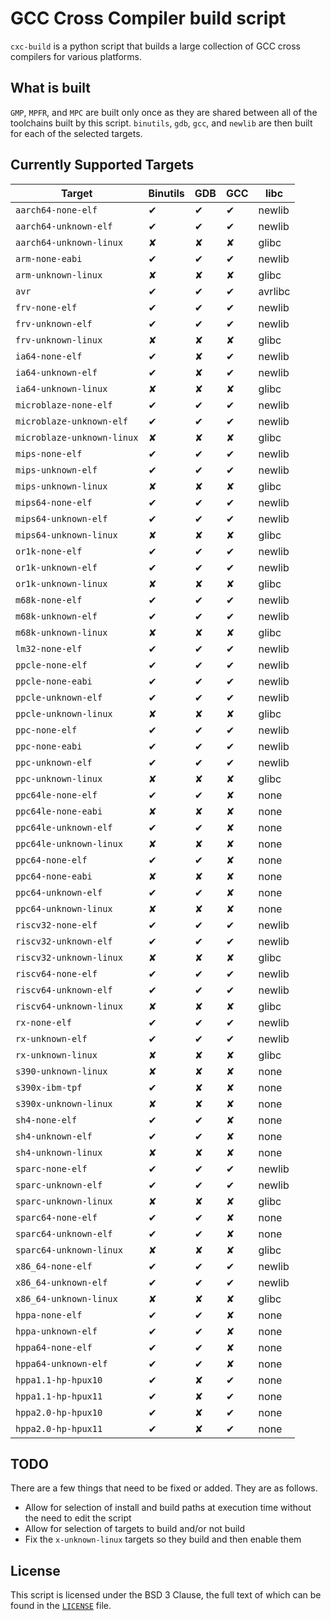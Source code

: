 # GCC Cross Compiler build script

`cxc-build` is a python script that builds a large collection of GCC cross compilers for various platforms.

## What is built

`GMP`, `MPFR`, and `MPC` are built only once as they are shared between all of the toolchains built by this script. `binutils`, `gdb`, `gcc`, and `newlib` are then built for each of the selected targets.

## Currently Supported Targets

| Target                    | Binutils | GDB | GCC  | libc    |
|---------------------------|----------|-----|------|---------|
| `aarch64-none-elf`        | ✔        | ✔   | ✔    | newlib  |
| `aarch64-unknown-elf`     | ✔        | ✔   | ✔    | newlib  |
| `aarch64-unknown-linux`   | ✘        | ✘   | ✘    | glibc   |
| `arm-none-eabi`           | ✔        | ✔   | ✔    | newlib  |
| `arm-unknown-linux`       | ✘        | ✘   | ✘    | glibc   |
| `avr`                     | ✔        | ✔   | ✔    | avrlibc |
| `frv-none-elf`            | ✔        | ✔   | ✔    | newlib  |
| `frv-unknown-elf`         | ✔        | ✔   | ✔    | newlib  |
| `frv-unknown-linux`       | ✘        | ✘   | ✘    | glibc   |
| `ia64-none-elf`           | ✔        | ✘   | ✔    | newlib  |
| `ia64-unknown-elf`        | ✔        | ✘   | ✔    | newlib  |
| `ia64-unknown-linux`      | ✘        | ✘   | ✘    | glibc   |
| `microblaze-none-elf`     | ✔        | ✔   | ✔    | newlib  |
| `microblaze-unknown-elf`  | ✔        | ✔   | ✔    | newlib  |
| `microblaze-unknown-linux`| ✘        | ✘   | ✘    | glibc   |
| `mips-none-elf`           | ✔        | ✔   | ✔    | newlib  |
| `mips-unknown-elf`        | ✔        | ✔   | ✔    | newlib  |
| `mips-unknown-linux`      | ✘        | ✘   | ✘    | glibc   |
| `mips64-none-elf`         | ✔        | ✔   | ✔    | newlib  |
| `mips64-unknown-elf`      | ✔        | ✔   | ✔    | newlib  |
| `mips64-unknown-linux`    | ✘        | ✘   | ✘    | glibc   |
| `or1k-none-elf`           | ✔        | ✔   | ✔    | newlib  |
| `or1k-unknown-elf`        | ✔        | ✔   | ✔    | newlib  |
| `or1k-unknown-linux`      | ✘        | ✘   | ✘    | glibc   |
| `m68k-none-elf`           | ✔        | ✔   | ✔    | newlib  |
| `m68k-unknown-elf`        | ✔        | ✔   | ✔    | newlib  |
| `m68k-unknown-linux`      | ✘        | ✘   | ✘    | glibc   |
| `lm32-none-elf`           | ✔        | ✔   | ✔    | newlib  |
| `ppcle-none-elf`          | ✔        | ✔   | ✔    | newlib  |
| `ppcle-none-eabi`         | ✔        | ✔   | ✔    | newlib  |
| `ppcle-unknown-elf`       | ✔        | ✔   | ✔    | newlib  |
| `ppcle-unknown-linux`     | ✘        | ✘   | ✘    | glibc   |
| `ppc-none-elf`            | ✔        | ✔   | ✔    | newlib  |
| `ppc-none-eabi`           | ✔        | ✔   | ✔    | newlib  |
| `ppc-unknown-elf`         | ✔        | ✔   | ✔    | newlib  |
| `ppc-unknown-linux`       | ✘        | ✘   | ✘    | glibc   |
| `ppc64le-none-elf`        | ✔        | ✔   | ✘    | none    |
| `ppc64le-none-eabi`       | ✘        | ✘   | ✘    | none    |
| `ppc64le-unknown-elf`     | ✔        | ✔   | ✘    | none    |
| `ppc64le-unknown-linux`   | ✘        | ✘   | ✘    | none    |
| `ppc64-none-elf`          | ✔        | ✔   | ✘    | none    |
| `ppc64-none-eabi`         | ✘        | ✘   | ✘    | none    |
| `ppc64-unknown-elf`       | ✔        | ✔   | ✘    | none    |
| `ppc64-unknown-linux`     | ✘        | ✘   | ✘    | none    |
| `riscv32-none-elf`        | ✔        | ✔   | ✔    | newlib  |
| `riscv32-unknown-elf`     | ✔        | ✔   | ✔    | newlib  |
| `riscv32-unknown-linux`   | ✘        | ✘   | ✘    | glibc   |
| `riscv64-none-elf`        | ✔        | ✔   | ✔    | newlib  |
| `riscv64-unknown-elf`     | ✔        | ✔   | ✔    | newlib  |
| `riscv64-unknown-linux`   | ✘        | ✘   | ✘    | glibc   |
| `rx-none-elf`             | ✔        | ✔   | ✔    | newlib  |
| `rx-unknown-elf`          | ✔        | ✔   | ✔    | newlib  |
| `rx-unknown-linux`        | ✘        | ✘   | ✘    | glibc   |
| `s390-unknown-linux`      | ✘        | ✘   | ✘    | none    |
| `s390x-ibm-tpf`           | ✔        | ✘   | ✘    | none    |
| `s390x-unknown-linux`     | ✘        | ✘   | ✘    | none    |
| `sh4-none-elf`            | ✔        | ✔   | ✘    | none    |
| `sh4-unknown-elf`         | ✔        | ✔   | ✘    | none    |
| `sh4-unknown-linux`       | ✘        | ✘   | ✘    | none    |
| `sparc-none-elf`          | ✔        | ✔   | ✔    | newlib  |
| `sparc-unknown-elf`       | ✔        | ✔   | ✔    | newlib  |
| `sparc-unknown-linux`     | ✘        | ✘   | ✘    | glibc   |
| `sparc64-none-elf`        | ✔        | ✔   | ✘    | none    |
| `sparc64-unknown-elf`     | ✔        | ✔   | ✘    | none    |
| `sparc64-unknown-linux`   | ✘        | ✘   | ✘    | glibc   |
| `x86_64-none-elf`         | ✔        | ✔   | ✔    | newlib  |
| `x86_64-unknown-elf`      | ✔        | ✔   | ✔    | newlib  |
| `x86_64-unknown-linux`    | ✘        | ✘   | ✘    | glibc   |
| `hppa-none-elf`           | ✔        | ✔   | ✘    | none    |
| `hppa-unknown-elf`        | ✔        | ✔   | ✘    | none    |
| `hppa64-none-elf`         | ✔        | ✔   | ✘    | none    |
| `hppa64-unknown-elf`      | ✔        | ✔   | ✘    | none    |
| `hppa1.1-hp-hpux10`       | ✔        | ✘   | ✔    | none    |
| `hppa1.1-hp-hpux11`       | ✔        | ✘   | ✔    | none    |
| `hppa2.0-hp-hpux10`       | ✔        | ✘   | ✔    | none    |
| `hppa2.0-hp-hpux11`       | ✔        | ✘   | ✔    | none    |

## TODO

There are a few things that need to be fixed or added. They are as follows.

* Allow for selection of install and build paths at execution time without the need to edit the script
* Allow for selection of targets to build and/or not build
* Fix the `x-unknown-linux` targets so they build and then enable them

## License

This script is licensed under the BSD 3 Clause, the full text of which can be found in the [`LICENSE`](./LICENSE) file.
